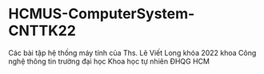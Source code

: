 # HCMUS-ComputerSystem-CNTTK22
Các bài tập hệ thống máy tính của Ths. Lê Viết Long khóa 2022 khoa Công nghệ thông tin trường đại học Khoa học tự nhiên ĐHQG HCM
